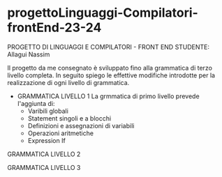 # progettoLinguaggi-Compilatori-frontEnd-23-24

PROGETTO DI LINGUAGGI E COMPILATORI - FRONT END
STUDENTE: Allagui Nassim 

Il progetto da me consegnato è sviluppato fino alla grammatica di terzo livello completa.
In seguito spiego le effettive modifiche introdotte per la realizzazione di ogni livello di grammatica. 

- GRAMMATICA LIVELLO 1
  La grmmatica di primo livello prevede l'aggiunta di: 
  - Varibili globali
  - Statement singoli e a blocchi
  - Definizioni e assegnazioni di variabili
  - Operazioni aritmetiche
  - Expression If
 
GRAMMATICA LIVELLO 2

GRAMMATICA LIVELLO 3
